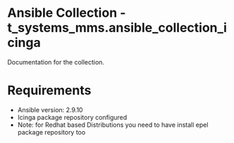 # Ansible Collection - t_systems_mms.ansible_collection_icinga

Documentation for the collection.
# Requirements

- Ansible version: 2.9.10
- Icinga package repository configured
- Note: for Redhat based Distributions you need to have install epel package repository too
